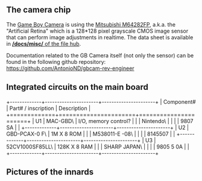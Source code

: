 The camera chip
---------------

The [Game Boy Camera](Gameboy_Camera "wikilink") is using the [Mitsubishi
M64282FP](Mitsubishi_M64282FP "wikilink"), a.k.a. the \"Artificial
Retina\" which is a 128\*128 pixel grayscale CMOS image sensor that can
perform image adjustments in realtime. The data sheet is available in
[**/docs/misc/** of the file hub](http://gbdev.gg8.se/files/docs/misc/).

Documentation related to the GB Camera itself (not only the sensor) can
be found in the following github repository:
<https://github.com/AntonioND/gbcam-rev-engineer>

Integrated circuits on the main board
-------------------------------------

+-------------+----------------------+----------------------+
| Component\# | Part\# / inscription | Description          |
+=============+======================+======================+
| U1          | MAC-GBD\             | I/O, memory control? |
|             | Nintendo\            |                      |
|             | 9807 SA              |                      |
+-------------+----------------------+----------------------+
| U2          | GBD-PCAX-0 F\        | 1M X 8 ROM           |
|             | M538011-E -08\       |                      |
|             | 8145507              |                      |
+-------------+----------------------+----------------------+
| U3          | 52CV1000SF85LL\      | 128K X 8 RAM         |
|             | SHARP JAPAN\         |                      |
|             | 9805 5 0A            |                      |
+-------------+----------------------+----------------------+

Pictures of the innards
-----------------------

